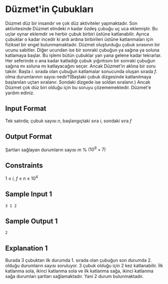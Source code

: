 # Düzmet'in Çubukları
Düzmet düz bir insandır ve çok düz aktiviteler yapmaktadır. Son aktivitesinde Düzmet elindeki $n$ kadar özdeş çubuğu uç uca eklemiştir. Bu uçlar oynar eklemdir ve herbir çubuk birbiri üstüne katlanabilir. Ayrıca çubuklar o kadar incedir ki ardı ardına birbirileri üstüne katlanmaları için fiziksel bir engel bulunmamaktadır. Düzmet oluşturduğu çubuk sırasının bir ucunu sabitler. Diğer ucundan ise bir sonraki çubuğun ya sağına ya soluna katlamaya başlar. Bu işlemi bütün çubuklar yan yana gelene kadar tekrarlar. Her seferinde o ana kadar katladığı çubuk yığıntısını bir sonraki çubuğun sağına mı soluna mı katlayacağını seçer. Ancak Düzmet'in aklına bir soru takılır. Başta $i.$ sırada olan çubuğun katlamalar sonucunda oluşan sırada $f.$ olma durumlarının sayısı nedir?(Baştaki çubuk dizgesinde katlanılmaya başlanılan uçtan sıralanır. Sondaki dizgede ise soldan sıralanır.) Ancak Düzmet çok düz biri olduğu için bu soruyu çözememektedir. Düzmet'e yardım ediniz.

## Input Format
Tek satırda; çubuk sayısı $n$, başlangıçtaki sıra $i$, sondaki sıra $f$

## Output Format
Şartları sağlayan durumların sayısı $m$ % $(10^{9} + 7)$

## Constraints
1 $\leq$ $i$, $f$ $\leq$ $n$ $\leq$ $10^{4}$

## Sample Input 1
```
3 1 2
```

## Sample Output 1
```
2
```

## Explanation 1
Burada 3 çubuktan ilk durumda 1. sırada olan çubuğun son durumda 2. olduğu durumların sayısı soruluyor. 3 çubuk olduğu için 2 kez katlanabilir. İlk katlanma sola, ikinci katlanma sola ve ilk katlanma sağa, ikinci katlanma sağa durumları şartları sağlamaktadır. Yani 2 durum bulunmaktadır.